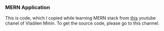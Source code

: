 ### MERN Application
This is code, which I copied while learning MERN stack from [this](https://www.youtube.com/watch?v=ivDjWYcKDZI) youtube 
chanel of Vladilen Minin. To get the source code, please go to this channel.
